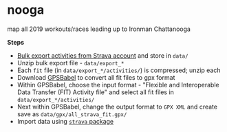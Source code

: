 # nooga
map all 2019 workouts/races leading up to Ironman Chattanooga

**Steps**
- [Bulk export activities from Strava account](https://support.strava.com/hc/en-us/articles/216918437-Exporting-your-Data-and-Bulk-Export) and store in `data/`
- Unzip bulk export file - `data/export_*`
- Each `fit` file (in `data/export_*/activities/`) is compressed; unzip each 
- Download [GPSBabel](http://www.gpsbabel.org/download.html) to convert all fit files to gpx format
- Within GPSBabel, choose the input format - "Flexible and Interoperable Data Transfer (FIT) Activity file" and select all fit files in `data/export_*/activities/`
- Next within GPSBabel, change the output format to `GPX XML` and create save as `data/gpx/all_strava_fit.gpx/`
- Import data using [`strava` package](https://github.com/marcusvolz/strava)
